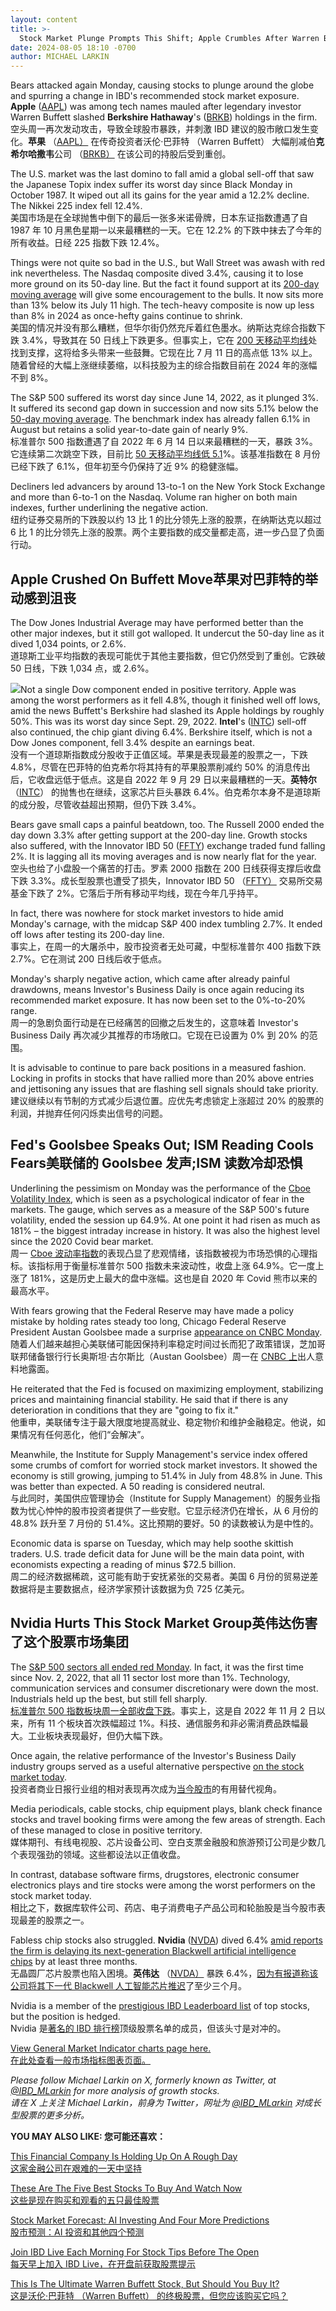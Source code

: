 ```yaml
---
layout: content
title: >-
  Stock Market Plunge Prompts This Shift; Apple Crumbles After Warren Buffett Move	股市暴跌促使了这种转变;沃伦·巴菲特 （Warren Buffett） 搬迁后苹果倒闭
date: 2024-08-05 18:10 -0700
author: MICHAEL LARKIN
---
```






Bears attacked again Monday, causing stocks to plunge around the globe and spurring a change in IBD's recommended stock market exposure. **Apple** ([AAPL](https://research.investors.com/quote.aspx?symbol=AAPL)) was among tech names mauled after legendary investor Warren Buffett slashed **Berkshire Hathaway**'s ([BRKB](https://research.investors.com/quote.aspx?symbol=BRKB)) holdings in the firm.  
空头周一再次发动攻击，导致全球股市暴跌，并刺激 IBD 建议的股市敞口发生变化。**苹果** （[AAPL）](https://research.investors.com/quote.aspx?symbol=AAPL) 在传奇投资者沃伦·巴菲特 （Warren Buffett） 大幅削减伯**克希尔哈撒韦**公司 （[BRKB）](https://research.investors.com/quote.aspx?symbol=BRKB) 在该公司的持股后受到重创。




The U.S. market was the last domino to fall amid a global sell-off that saw the Japanese Topix index suffer its worst day since Black Monday in October 1987. It wiped out all its gains for the year amid a 12.2% decline. The Nikkei 225 index fell 12.4%.  
美国市场是在全球抛售中倒下的最后一张多米诺骨牌，日本东证指数遭遇了自 1987 年 10 月黑色星期一以来最糟糕的一天。它在 12.2% 的下跌中抹去了今年的所有收益。日经 225 指数下跌 12.4%。


Things were not quite so bad in the U.S., but Wall Street was awash with red ink nevertheless. The Nasdaq composite dived 3.4%, causing it to lose more ground on its 50-day line. But the fact it found support at its [200-day moving average](https://www.investors.com/how-to-invest/investors-corner/how-to-use-200-day-moving-average/) will give some encouragement to the bulls. It now sits more than 13% below its July 11 high. The tech-heavy composite is now up less than 8% in 2024 as once-hefty gains continue to shrink.  
美国的情况并没有那么糟糕，但华尔街仍然充斥着红色墨水。纳斯达克综合指数下跌 3.4%，导致其在 50 日线上下跌更多。但事实上，它在 [200 天移动平均线](https://www.investors.com/how-to-invest/investors-corner/how-to-use-200-day-moving-average/)处找到支撑，这将给多头带来一些鼓舞。它现在比 7 月 11 日的高点低 13% 以上。随着曾经的大幅上涨继续萎缩，以科技股为主的综合指数目前在 2024 年的涨幅不到 8%。


The S&P 500 suffered its worst day since June 14, 2022, as it plunged 3%. It suffered its second gap down in succession and now sits 5.1% below the [50-day moving average](https://www.investors.com/how-to-invest/investors-corner/50-day-moving-average-identifies-buy-sell-signals/). The benchmark index has already fallen 6.1% in August but retains a solid year-to-date gain of nearly 9%.  
标准普尔 500 指数遭遇了自 2022 年 6 月 14 日以来最糟糕的一天，暴跌 3%。它连续第二次跳空下跌，目前比 [50 天移动平均线低 5.1](https://www.investors.com/how-to-invest/investors-corner/50-day-moving-average-identifies-buy-sell-signals/)%。该基准指数在 8 月份已经下跌了 6.1%，但年初至今仍保持了近 9% 的稳健涨幅。


Decliners led advancers by around 13-to-1 on the New York Stock Exchange and more than 6-to-1 on the Nasdaq. Volume ran higher on both main indexes, further underlining the negative action.  
纽约证券交易所的下跌股以约 13 比 1 的比分领先上涨的股票，在纳斯达克以超过 6 比 1 的比分领先上涨的股票。两个主要指数的成交量都走高，进一步凸显了负面行动。


Apple Crushed On Buffett Move苹果对巴菲特的举动感到沮丧
------------------------------------------


The Dow Jones Industrial Average may have performed better than the other major indexes, but it still got walloped. It undercut the 50-day line as it dived 1,034 points, or 2.6%.  
道琼斯工业平均指数的表现可能优于其他主要指数，但它仍然受到了重创。它跌破 50 日线，下跌 1,034 点，或 2.6%。


![](https://www.investors.com/wp-content/uploads/2024/08/MP080524-243x300.jpg)Not a single Dow component ended in positive territory. Apple was among the worst performers as it fell 4.8%, though it finished well off lows, amid the news Buffett's Berkshire had slashed its Apple holdings by roughly 50%. This was its worst day since Sept. 29, 2022. **Intel**'s ([INTC](https://research.investors.com/quote.aspx?symbol=INTC)) sell-off also continued, the chip giant diving 6.4%. Berkshire itself, which is not a Dow Jones component, fell 3.4% despite an earnings beat.  
没有一个道琼斯指数成分股收于正值区域。苹果是表现最差的股票之一，下跌 4.8%，尽管在巴菲特的伯克希尔将其持有的苹果股票削减约 50% 的消息传出后，它收盘远低于低点。这是自 2022 年 9 月 29 日以来最糟糕的一天。**英特尔** （[INTC](https://research.investors.com/quote.aspx?symbol=INTC)） 的抛售也在继续，这家芯片巨头暴跌 6.4%。伯克希尔本身不是道琼斯的成分股，尽管收益超出预期，但仍下跌 3.4%。


Bears gave small caps a painful beatdown, too. The Russell 2000 ended the day down 3.3% after getting support at the 200-day line. Growth stocks also suffered, with the Innovator IBD 50 ([FFTY](https://research.investors.com/quote.aspx?symbol=FFTY)) exchange traded fund falling 2%. It is lagging all its moving averages and is now nearly flat for the year.  
空头也给了小盘股一个痛苦的打击。罗素 2000 指数在 200 日线获得支撑后收盘下跌 3.3%。成长型股票也遭受了损失，Innovator IBD 50 （[FFTY）](https://research.investors.com/quote.aspx?symbol=FFTY) 交易所交易基金下跌了 2%。它落后于所有移动平均线，现在今年几乎持平。


In fact, there was nowhere for stock market investors to hide amid Monday's carnage, with the midcap S&P 400 index tumbling 2.7%. It ended off lows after testing its 200-day line.  
事实上，在周一的大屠杀中，股市投资者无处可藏，中型标准普尔 400 指数下跌 2.7%。它在测试 200 日线后收于低点。


Monday's sharply negative action, which came after already painful drawdowns, means Investor's Business Daily is once again reducing its recommended market exposure. It has now been set to the 0%-to-20% range.  
周一的急剧负面行动是在已经痛苦的回撤之后发生的，这意味着 Investor's Business Daily 再次减少其推荐的市场敞口。它现在已设置为 0% 到 20% 的范围。


It is advisable to continue to pare back positions in a measured fashion. Locking in profits in stocks that have rallied more than 20% above entries and jettisoning any issues that are flashing sell signals should take priority.  
建议继续以有节制的方式减少后退位置。应优先考虑锁定上涨超过 20% 的股票的利润，并抛弃任何闪烁卖出信号的问题。


Fed's Goolsbee Speaks Out; ISM Reading Cools Fears美联储的 Goolsbee 发声;ISM 读数冷却恐惧
-----------------------------------------------------------------------------


Underlining the pessimism on Monday was the performance of the [Cboe Volatility Index](https://research.investors.com/psychological-market-indicators/chart?type=volatility), which is seen as a psychological indicator of fear in the markets. The gauge, which serves as a measure of the S&P 500's future volatility, ended the session up 64.9%. At one point it had risen as much as 181% – the biggest intraday increase in history. It was also the highest level since the 2020 Covid bear market.  
周一 [Cboe 波动率指数](https://research.investors.com/psychological-market-indicators/chart?type=volatility)的表现凸显了悲观情绪，该指数被视为市场恐惧的心理指标。该指标用于衡量标准普尔 500 指数未来波动性，收盘上涨 64.9%。它一度上涨了 181%，这是历史上最大的盘中涨幅。这也是自 2020 年 Covid 熊市以来的最高水平。


With fears growing that the Federal Reserve may have made a policy mistake by holding rates steady too long, Chicago Federal Reserve President Austan Goolsbee made a surprise [appearance on CNBC Monday](https://www.cnbc.com/2024/08/05/chicago-fed-president-goolsbee-says-if-economy-deteriorates-fed-will-fix-it.html).  
随着人们越来越担心美联储可能因保持利率稳定时间过长而犯了政策错误，芝加哥联邦储备银行行长奥斯坦·古尔斯比（Austan Goolsbee）周一在 [CNBC 上](https://www.cnbc.com/2024/08/05/chicago-fed-president-goolsbee-says-if-economy-deteriorates-fed-will-fix-it.html)出人意料地露面。


He reiterated that the Fed is focused on maximizing employment, stabilizing prices and maintaining financial stability. He said that if there is any deterioration in conditions that they are "going to fix it."  
他重申，美联储专注于最大限度地提高就业、稳定物价和维护金融稳定。他说，如果情况有任何恶化，他们“会解决”。


Meanwhile, the Institute for Supply Management's service index offered some crumbs of comfort for worried stock market investors. It showed the economy is still growing, jumping to 51.4% in July from 48.8% in June. This was better than expected. A 50 reading is considered neutral.  
与此同时，美国供应管理协会（Institute for Supply Management）的服务业指数为忧心忡忡的股市投资者提供了一些安慰。它显示经济仍在增长，从 6 月份的 48.8% 跃升至 7 月份的 51.4%。这比预期的要好。50 的读数被认为是中性的。


Economic data is sparse on Tuesday, which may help soothe skittish traders. U.S. trade deficit data for June will be the main data point, with economists expecting a reading of minus $72.5 billion.  
周二的经济数据稀疏，这可能有助于安抚紧张的交易者。美国 6 月份的贸易逆差数据将是主要数据点，经济学家预计该数据为负 725 亿美元。


Nvidia Hurts This Stock Market Group英伟达伤害了这个股票市场集团
--------------------------------------------------


The [S&P 500 sectors all ended red Monday](https://www.investors.com/category/etfs-and-funds/sectors/). In fact, it was the first time since Nov. 2, 2022, that all 11 sector lost more than 1%. Technology, communication services and consumer discretionary were down the most. Industrials held up the best, but still fell sharply.  
[标准普尔 500 指数板块周一全部收盘下跌](https://www.investors.com/category/etfs-and-funds/sectors/)。事实上，这是自 2022 年 11 月 2 日以来，所有 11 个板块首次跌幅超过 1%。科技、通信服务和非必需消费品跌幅最大。工业板块表现最好，但仍大幅下跌。



Once again, the relative performance of the Investor's Business Daily industry groups served as a useful alternative perspective [on the stock market today](https://www.investors.com/news/stock-market-today-stock-market-news/).  
投资者商业日报行业组的相对表现再次成为[当今股市](https://www.investors.com/news/stock-market-today-stock-market-news/)的有用替代视角。


Media periodicals, cable stocks, chip equipment plays, blank check finance stocks and travel booking firms were among the few areas of strength. Each of these managed to close in positive territory.  
媒体期刊、有线电视股、芯片设备公司、空白支票金融股和旅游预订公司是少数几个表现强劲的领域。这些都设法以正值收盘。


In contrast, database software firms, drugstores, electronic consumer electronics plays and tire stocks were among the worst performers on the stock market today.  
相比之下，数据库软件公司、药店、电子消费电子产品公司和轮胎股是当今股市表现最差的股票之一。


Fabless chip stocks also struggled. **Nvidia** ([NVDA](https://research.investors.com/quote.aspx?symbol=NVDA)) dived 6.4% [amid reports the firm is delaying its next-generation Blackwell artificial intelligence chips](https://www.investors.com/news/technology/nvidia-delays-blackwell-ai-chip/) by at least three months.  
无晶圆厂芯片股票也陷入困境。**英伟达** （[NVDA）](https://research.investors.com/quote.aspx?symbol=NVDA) 暴跌 6.4%，[因为有报道称该公司将其下一代 Blackwell 人工智能芯片推迟](https://www.investors.com/news/technology/nvidia-delays-blackwell-ai-chip/)了至少三个月。


Nvidia is a member of the [prestigious IBD Leaderboard list](https://get.investors.com/leaderboard/) of top stocks, but the position is hedged.  
Nvidia 是[著名的 IBD 排行榜](https://get.investors.com/leaderboard/)顶级股票名单的成员，但该头寸是对冲的。


[View General Market Indicator charts page here.  
在此处查看一般市场指标图表页面。](https://www.investors.com/wp-content/uploads/2024/08/DailyGMI_080524.pdf)


*Please follow Michael Larkin on X, formerly known as Twitter, at [@IBD\_MLarkin](https://twitter.com/IBD_MLarkin) for more analysis of growth stocks.  
请在 X 上关注 Michael Larkin，前身为 Twitter，网址为 [@IBD\_MLarkin](https://twitter.com/IBD_MLarkin) 对成长型股票的更多分析。*


**YOU MAY ALSO LIKE: 您可能还喜欢：**


[This Financial Company Is Holding Up On A Rough Day  
这家金融公司在艰难的一天中坚持](https://www.investors.com/research/houlihan-lokey-stock-hli-financial-company/)


[These Are The Five Best Stocks To Buy And Watch Now  
这些是现在购买和观看的五只最佳股票](https://www.investors.com/research/best-stocks-to-buy-now/)


[Stock Market Forecast: AI Investing And Four More Predictions  
股市预测：AI 投资和其他四个预测](https://www.investors.com/news/stock-market-forecast-next-decade-ai-investing/)


[Join IBD Live Each Morning For Stock Tips Before The Open  
每天早上加入 IBD Live，在开盘前获取股票提示](https://shop.investors.com/offer/splashresponsive.aspx?id=IBD-Live&intcode=invstcntnartcls%7Ccms%7Cibdlive%7C2020%7C07%7Cibdlive%7Cna%7C%7C727112&src=A00433A)


[This Is The Ultimate Warren Buffett Stock, But Should You Buy It?  
这是沃伦·巴菲特 （Warren Buffett） 的终极股票，但您应该购买它吗？](https://www.investors.com/research/berkshire-hathaway-stock-buy-now-warren-buffett-stock/)




